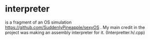 # interpreter
is a fragment of an OS simulation https://github.com/SuddenlyPineapple/sexyOS . My main credit in the project was making an assembly interpreter for it. (Interpretter.h/.cpp)
